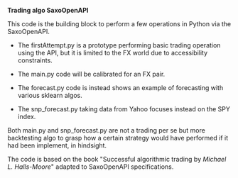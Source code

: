 **Trading algo SaxoOpenAPI**

This code is the building block to perform a few operations in Python via 
the SaxoOpenAPI. 
- The firstAttempt.py is a prototype performing basic trading operation using
the API, but it is limited to the FX world due to accessibility constraints.

- The main.py code will be calibrated for an FX pair.

- The forecast.py code is instead shows an example of forecasting with various
sklearn algos.

- The snp_forecast.py taking data from Yahoo focuses instead on the SPY index.

Both main.py and snp_forecast.py are not a trading per se but more backtesting algo to grasp how a certain
strategy would have performed if it had been implement, in hindsight. 

The code is based on the book "Successful algorithmic
trading by _Michael L. Halls-Moore_" adapted to SaxoOpenAPI specifications.
